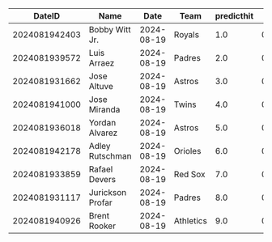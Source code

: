 DateID         |  Name              |  Date        |  Team       |  predicthit  |  predicthitproba     |  hitbool  |  Last7DaysAVG  |  Last15DaysAVG  |  Last30DaysAVG
---------------|--------------------|--------------|-------------|--------------|----------------------|-----------|----------------|-----------------|---------------
2024081942403  |  Bobby Witt Jr.    |  2024-08-19  |  Royals     |  1.0         |  0.7095132753219348  |  False    |  0.409         |  0.396          |  0.433
2024081939572  |  Luis Arraez       |  2024-08-19  |  Padres     |  2.0         |  0.6365039876353514  |  False    |  0.286         |  0.294          |  0.278
2024081931662  |  Jose Altuve       |  2024-08-19  |  Astros     |  3.0         |  0.6170019134126232  |  False    |  0.269         |  0.278          |  0.286
2024081941000  |  Jose Miranda      |  2024-08-19  |  Twins      |  4.0         |  0.6160978251630144  |  False    |  0.273         |  0.234          |  0.226
2024081936018  |  Yordan Alvarez    |  2024-08-19  |  Astros     |  5.0         |  0.6122310969700149  |  False    |  0.278         |  0.381          |  0.341
2024081942178  |  Adley Rutschman   |  2024-08-19  |  Orioles    |  6.0         |  0.6094640431621511  |  False    |  0.25          |  0.306          |  0.221
2024081933859  |  Rafael Devers     |  2024-08-19  |  Red Sox    |  7.0         |  0.6076307245858633  |  False    |  0.276         |  0.245          |  0.311
2024081931117  |  Jurickson Profar  |  2024-08-19  |  Padres     |  8.0         |  0.6064184212344883  |  False    |  0.174         |  0.229          |  0.253
2024081940926  |  Brent Rooker      |  2024-08-19  |  Athletics  |  9.0         |  0.6049932219764832  |  False    |  0.308         |  0.308          |  0.295

